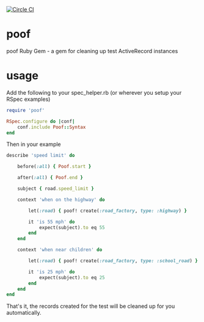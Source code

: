 [![Circle CI](https://circleci.com/gh/Referly/poof.svg?style=svg)](https://circleci.com/gh/Referly/poof)
# poof
poof Ruby Gem - a gem for cleaning up test ActiveRecord instances

# usage

Add the following to your spec_helper.rb (or wherever you setup your RSpec examples)

```ruby
require 'poof'

RSpec.configure do |conf|
    conf.include Poof::Syntax
end
```

Then in your example

```ruby
describe 'speed limit' do

    before(:all) { Poof.start }

    after(:all) { Poof.end }

    subject { road.speed_limit }

    context 'when on the highway' do

        let(:road) { poof! create(:road_factory, type: :highway) }

        it 'is 55 mph' do
            expect(subject).to eq 55
        end
    end

    context 'when near children' do

        let(:road) { poof! create(:road_factory, type: :school_road) }

        it 'is 25 mph' do
            expect(subject).to eq 25
        end
    end
end
```

That's it, the records created for the test will be cleaned up for you automatically.